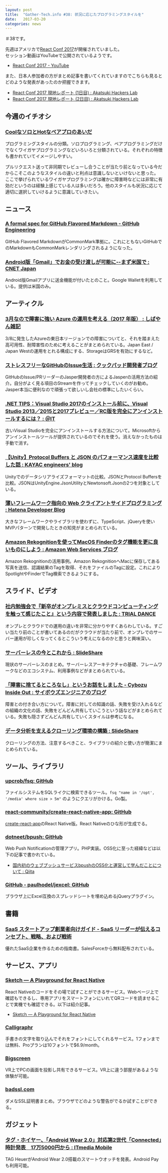 ```yaml
---
layout: post
title:  "Gather-Tech.info #38: 状況に応じたプログラミングスタイルを"
date:   2017-03-20
categories: news
---
```


＃38です。

先週はアメリカで[React Conf 2017](http://conf.reactjs.org/)が開催されていました。  
セッション動画はYouTubeで公開されているようです。

- [React Conf 2017 - YouTube](https://www.youtube.com/playlist?list=PLb0IAmt7-GS3fZ46IGFirdqKTIxlws7e0)

また、日本人参加者の方がまとめ記事を書いてくれていますのでこちらも見るとどのような発表があったのか把握できます。

- [React Conf 2017 現地レポート (1日目) : Akatsuki Hackers Lab](http://hackerslab.aktsk.jp/2017/03/14/133739)
- [React Conf 2017 現地レポート (2日目) : Akatsuki Hackers Lab](http://hackerslab.aktsk.jp/2017/03/15/125654)

## 今週のイチオシ

### [CoolなソロとHotなペアプロのあいだ](https://twop.agile.esm.co.jp/lets-choose-programming-style-in-your-context-b4b66a89934c#.haavai6uc)

プログラミングスタイルの分類。ソロプログラミング、ペアプログラミングだけでなくワイガヤプログラミングなどいろいろと分類されている。それぞれの特徴も書かれていてイメージしやすい。

プルリクエスト送って非同期でレビューし合うことが当たり前となっている今だからこそこのようなスタイルの違いと利点は意識しないといけないと思った。  
ここで挙げられているワイガヤプログラミングは確かに障害時などには非常に有効だというのは経験上感じている人は多いだろう。他のスタイルも状況に応じて適切に選択していけるように意識していきたい。

## ニュース

### [A formal spec for GitHub Flavored Markdown - GitHub Engineering](https://githubengineering.com/a-formal-spec-for-github-markdown/)

GitHub Flavored MarkdownがCommonMark準拠に。これにともないGitHubでのMarkdownもCommonMarkレンダリングされるようになった。

### [Android版「Gmail」でお金の受け渡しが可能に--まず米国で : CNET Japan](https://japan.cnet.com/article/35098107/)

Android版Gmailアプリに送金機能が付いたとのこと。Google Walletを利用している。提供は米国のみ。

## アーティクル

### [3月なので障害に強い Azure の運用を考える（2017 年版） : しばやん雑記](http://blog.shibayan.jp/entry/20170312/1489290094)

3/8に発生したAzureの東日本リージョンでの障害についてと、それを踏まえた高可用性、耐障害性のために考えることがまとめられている。Japan East / Japan Westの運用をとれる構成にする、StorageはGRSを有効にするなど。

### [ストレスフリーなGitHubのIssue生活 : クックパッド開発者ブログ](http://techlife.cookpad.com/entry/2017/03/14/100000)

GitHubのIssue/PRリーダーのJasper開発者の方によるJasperの活用方法の紹介。自分がよく見る項目のStreamを作ってチェックしていくのがお勧め。  
Jasper本当に便利なので頑張って欲しいし会社の標準にしたいくらい。

### [.NET TIPS：Visual Studio 2017のインストール前に、Visual Studio 2013／2015と2017プレビュー／RC版を完全にアンインストールするには？ : ＠IT](http://www.atmarkit.co.jp/ait/articles/1703/13/news034.html)

古いVisual Studioを完全にアンインストールする方法について。Microsoftからアンインストールツールが提供されているのでそれを使う。消えなかったものは手動で消す。

### [【Unity】Protocol Buffers と JSON のパフォーマンス速度を比較した話 : KAYAC engineers' blog](http://techblog.kayac.com/unity-protocol-buffers)

Unityでのデータシリアライズフォーマットの比較。JSONとProtocol Buffersを比較。JSONはUnityEngine.JsonUtilityとNewtonsoft.Jsonの2つを対象としている。

### [薄いフレームワーク指向の Web クライアントサイドプログラミング : Hatena Developer Blog](http://developer.hatenastaff.com/entry/2017/03/10/190229)

大きなフレームワークやライブラリを使わずに、TypeScript、jQueryを使いMVPパターンで開発したときの知見がまとめられている。

### [Amazon Rekognitionを使ってMacOS Finderのタグ機能を更に良いものにしよう : Amazon Web Services ブログ](https://aws.amazon.com/jp/blogs/news/using-amazon-rekognition-to-enhance-macos-finder-tags/)

Amazon Rekognitionの活用事例。Amazon RekognitionへMacに保存してある写真を送信、認識結果のTagを取得、それをファイルのTagに設定。これによりSpotlightやFinderでTag検索できるようにする。

## スライド、ビデオ

### [社内勉強会で『新卒がオンプレミスとクラウドコンピューティングを触って感じたこと』という内容で発表しました : TRIAL DANCE](http://blog.mizukmb.net/post/presented-at-fftt/)

オンプレとクラウドでの運用の違いを非常に分かりやすくあらわしている。すごい当たり前のことが書いてあるのだがクラウドが当たり前で、オンプレでのサーバー運用が珍しくなってくるとこういう考えになるのかと思うと興味深い。

### [サーバーレスの今とこれから : SlideShare](https://www.slideshare.net/YoshidaShingo/serverlessnowandthen)

現状のサーバーレスのまとめ。サーバーレスアーキテクチャの基礎、フレームワークなどのエコシステム、利用事例などがまとめられている。

### [「障害に捨てるところなし」というお話をしました - Cybozu Inside Out : サイボウズエンジニアのブログ](http://blog.cybozu.io/entry/2017/03/15/080000)

障害との付き合い方について。障害に対しての知識の話、失敗を受け入れるなどの組織の文化の話、失敗をどんどん共有していこうという話などがまとめられている。失敗も隠さずどんどん共有していくスタイルは参考になる。

### [データ分析を支えるクローリング環境の構築 : SlideShare](https://www.slideshare.net/linecorp/ss-73008918)

クローリングの方法、注意するべきこと、ライブラリの紹介と使い方が簡潔にまとめられている。

## ツール、ライブラリ

### [upcrob/fsq: GitHub](https://github.com/upcrob/fsq)

ファイルシステムをSQLライクに検索できるツール。`fsq "name in '/opt', '/media' where size > 5m"` のようにクエリがかける。Go製。

### [react-community/create-react-native-app: GitHub](https://github.com/react-community/create-react-native-app)

[create-react-app](https://github.com/facebookincubator/create-react-app)のReact Native版。React Nativeのひな形が生成でる。

### [dotneet/bpush: GitHub](https://github.com/dotneet/bpush)

Web Push Notificationの管理アプリ。PHP実装。OSS化に至った経緯などは以下の記事で書かれている。

- [国内初のウェブプッシュサービスbpushのOSS化と運営して学んだことについて : Qiita](http://qiita.com/devneko/items/0a18e1072e1a5245c58e)

### [GitHub - paulhodel/jexcel: GitHub](https://github.com/paulhodel/jexcel)

ブラウザ上にExcel互換のスプレッドシートを埋め込めるjQueryプラグイン。

## 書籍

### [SaaS スタートアップ創業者向けガイド - SaaS リーダーが伝えるコンセプト、戦略、および戦術](https://www.salesforce.com/jp/smallbusinesscenter/resources/SaaS-Startup-Founders-Guide.jsp)

優れたSaaS企業を作るための指南書。SalesForceから無料配布されている。

## サービス、アプリ

### [Sketch — A Playground for React Native](https://blog.expo.io/sketch-a-playground-for-react-native-16b2401f44a2#.z59cvo32i)

React Nativeのコードをその場で試すことができるサービス。Webページ上で確認もできるし、専用アプリをスマートフォンにいれてQRコードを読ませることで実機でも確認できる。以下は紹介記事。

- [Sketch — A Playground for React Native](https://blog.expo.io/sketch-a-playground-for-react-native-16b2401f44a2#.z59cvo32i)

### [Calligraphr](https://www.calligraphr.com/)

手書きの文字を取り込んでそれをフォントにしてくれるサービス。1フォンまでは無料、Proプランは10フォントで$6.9/month。

### [Bigscreen](http://bigscreenvr.com/)

VR上でPCの画面を投影し共有できるサービス。VR上に違う部屋があるような体験が可能。

### [badssl.com](https://badssl.com/)

ダメなSSL証明書まとめ。ブラウザでどのような警告がでるか試すことができる。

## ガジェット

### [タグ・ホイヤー、「Android Wear 2.0」対応第2世代「Connected」時計発表　17万5000円から : ITmedia Mobile](http://www.itmedia.co.jp/mobile/articles/1703/15/news060.html)

TAG HeuerがAndroid Wear 2.0搭載のスマートウオッチを発表。Android Payも利用可能。